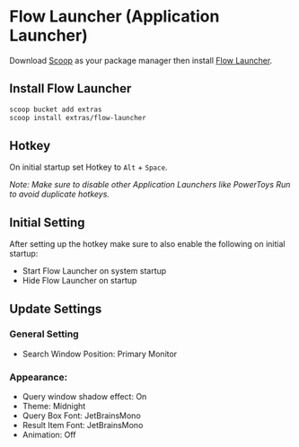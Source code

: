 # Flow Launcher (Application Launcher)
Download [Scoop](https://github.com/BosEriko/scoop) as your package manager then install [Flow Launcher](https://scoop.sh/#/apps?q=flow+launcher).

## Install Flow Launcher
```sh
scoop bucket add extras
scoop install extras/flow-launcher
```

## Hotkey
On initial startup set Hotkey to `Alt` + `Space`.

_Note: Make sure to disable other Application Launchers like PowerToys Run to avoid duplicate hotkeys._

## Initial Setting
After setting up the hotkey make sure to also enable the following on initial startup:
- Start Flow Launcher on system startup
- Hide Flow Launcher on startup

## Update Settings
### General Setting
- Search Window Position: Primary Monitor
### Appearance:
- Query window shadow effect: On
- Theme: Midnight
- Query Box Font: JetBrainsMono
- Result Item Font: JetBrainsMono
- Animation: Off
